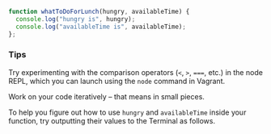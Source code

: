 ```javascript
function whatToDoForLunch(hungry, availableTime) {
  console.log("hungry is", hungry);
  console.log("availableTime is", availableTime);
};
```


### Tips

Try experimenting with the comparison operators (`<`, `>`, `===`, etc.) in the node REPL, which you can launch using the `node` command in Vagrant.

Work on your code iteratively – that means in small pieces. 

To help you figure out how to use `hungry` and `availableTime` inside your function, try outputting their values to the Terminal as follows.